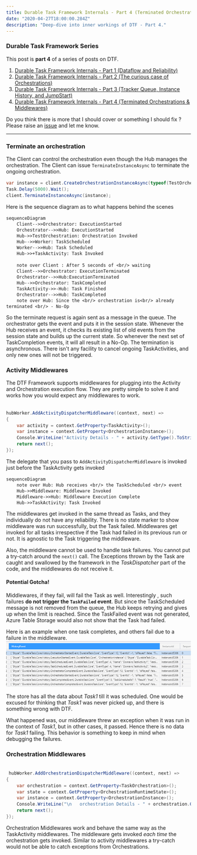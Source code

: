 ```yaml
---
title: Durable Task Framework Internals - Part 4 (Terminated Orchestrations & Middlewares)
date: "2020-04-27T18:00:00.284Z"
description: "Deep-dive into inner workings of DTF - Part 4."
---
```

### Durable Task Framework Series
This post is **part 4** of a series of posts on DTF.
1. [Durable Task Framework Internals - Part 1 (Dataflow and Reliability)](https://abhikmitra.github.io/blog/durable-task/)
2. [Durable Task Framework Internals - Part 2 (The curious case of Orchestrations)](https://abhikmitra.github.io/blog/durable-task-2/)
3. [Durable Task Framework Internals - Part 3 (Tracker Queue, Instance History, and JumpStart)](https://abhikmitra.github.io/blog/durable-task-3/)
4. [Durable Task Framework Internals - Part 4 (Terminated Orchestrations & Middlewares)](https://abhikmitra.github.io/blog/durable-task-4/)

Do you think there is more that I should cover or something I should fix ? Please raise an [issue](https://github.com/abhikmitra/blog/issues) and let me know.

---

### Terminate an orchestration
The Client can control the orchestration even though the Hub manages the orchestration. The Client can issue `TerminateInstanceAsync` to terminate the ongoing orchestration.

```csharp
var instance = client.CreateOrchestrationInstanceAsync(typeof(TestOrchestration), "InstanceId5306", "Test Input").Result;
Task.Delay(5000).Wait();
client.TerminateInstanceAsync(instance);
``` 


Here is the sequence diagram as to what happens behind the scenes

```mermaid
sequenceDiagram
    Client-->>Orchestrator: ExecutionStarted
    Orchestrator-->>Hub: ExecutionStarted
    Hub->>TestOrchestration: Orchestration Invoked
    Hub-->>Worker: TaskScheduled
    Worker-->>Hub: Task Scheduled
    Hub->>+TaskActivity: Task Invoked
    
    note over Client : After 5 seconds of <br/> waiting
    Client-->>Orchestrator: ExecutionTerminated
    Orchestrator-->>Hub:ExecutionTerminated
    Hub-->>Orchestrator: TaskCompleted
    TaskActivity->>-Hub: Task Finished
    Orchestrator-->>Hub: TaskCompleted
    note over Hub: Since the <br/> orchestration is<br/> already terminated <br/> - No-Op
```

So the terminate request is again sent as a message in the queue. The orchestrator gets the event and puts it in the session state. 
Whenever the Hub receives an event, it checks its existing list of old events from the session state and builds up the current state.
So whenever the next set of TaskCompletion events, it will all result in a No-Op. The termination is asynchronous. There isn't any facility to cancel ongoing TaskActivities, and only new ones will not be triggered.


### Activity Middlewares 
The DTF Framework supports middlewares for plugging into the Activity and Orchestration execution flow. They are pretty simple to solve it and works how you would expect any middlewares to work.

```csharp

hubWorker.AddActivityDispatcherMiddleware((context, next) =>
{
    var activity = context.GetProperty<TaskActivity>();
    var instance = context.GetProperty<OrchestrationInstance>();
    Console.WriteLine("Activity Details - " + activity.GetType().ToString() + " Id = " + instance.InstanceId);
    return next();
});

```
The delegate that you pass to `AddActivityDispatcherMiddleware` is invoked just before the TaskActivity gets invoked

```mermaid
sequenceDiagram
    note over Hub: Hub receives <br/> the TaskScheduled <br/> event
    Hub->>Middleware: Middleware Invoked
    Middleware->>Hub: Middleware Execution Complete
    Hub->>TaskActivity: Task Invoked
```
The middlewares get invoked in the same thread as Tasks, and they individually do not have any reliability. There is no state marker to show middleware was run successfully, but the Task failed. Middlewares get invoked for all tasks irrespective if the Task had failed in its previous run or not. It is agnostic to the Task triggering the middleware.

Also, the middleware cannot be used to handle task failures. You cannot put a try-catch around the `next()` call. The Exceptions thrown by the Task are caught and swallowed by the framework in the *TaskDispatcher* part of the code, and the middlewares do not receive it.

#### Potential Gotcha!
Middlewares, if they fail, will fail the Task as well. Interestingly , such failures **do not trigger the `TaskFailed` event**. But since the TaskScheduled message is not removed from the queue, the Hub keeps retrying and gives up when the limit is reached. Since the TaskFailed event was not generated, Azure Table Storage would also not show that the Task had failed. 

Here is an example when one task completes, and others fail due to a failure in the middleware. ![Store](./TableStore.PNG) 

The store has all the data about *Task1* till it was scheduled. One would be excused for thinking that *Task1* was never picked up, and there is something wrong with DTF.

What happened was, our middleware threw an exception when it was run in the context of *Task1*, but in other cases, it passed. Hence there is no data for *Task1* failing. This behavior is something to keep in mind when debugging the failures.


### Orchestration Middlewares 
```csharp

 hubWorker.AddOrchestrationDispatcherMiddleware((context, next) =>
{
    var orchestration = context.GetProperty<TaskOrchestration>();
    var state = context.GetProperty<OrchestrationRuntimeState>();
    var instance = context.GetProperty<OrchestrationInstance>();
    Console.WriteLine("\n   orchestration Details - " + orchestration.GetType().ToString() + " Id = " + instance.InstanceId + "state = " + state.Events.Count + "\n");
    return next();
});

```
Orchestration Middlewares work and behave the same way as the TaskActivity middlewares. The middleware gets invoked *each time* the orchestration gets invoked. Similar to activity middlewares a try-catch would not be able to catch exceptions from Orchestrations.